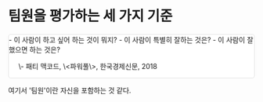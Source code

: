 # 팀원을 평가하는 세 가지 기준

<div style="
text-indent: 0;
background-color: #fff;
border: 1px solid #e0e0e0!important;
border-radius: 5px;
margin-top: 5px;
">
- 이 사람이 하고 싶어 하는 것이 뭐지?
- 이 사람이 특별히 잘하는 것은?
- 이 사람이 잘했으면 하는 것은?

<p style="margin-left:20px;">\- 패티 맥코드, \<파워풀\>, 한국경제신문, 2018</p>
</div>

여기서 '팀원'이란 자신을 포함하는 것 같다.